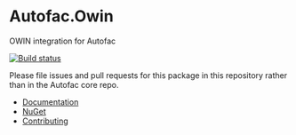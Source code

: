 # Autofac.Owin
OWIN integration for Autofac

[![Build status](https://ci.appveyor.com/api/projects/status/t5084r3ur38w31ho?svg=true)](https://ci.appveyor.com/project/Autofac/autofac-owin)

Please file issues and pull requests for this package in this repository rather than in the Autofac core repo.

- [Documentation](https://autofac.readthedocs.io/en/latest/integration/owin.html)
- [NuGet](https://www.nuget.org/packages/Autofac.Owin)
- [Contributing](https://autofac.readthedocs.io/en/latest/contributors.html)
